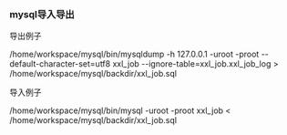 ### mysql导入导出

导出例子

/home/workspace/mysql/bin/mysqldump -h 127.0.0.1 -uroot -proot --default-character-set=utf8 xxl_job --ignore-table=xxl_job.xxl_job_log > /home/workspace/mysql/backdir/xxl_job.sql

导入例子

/home/workspace/mysql/bin/mysql -uroot -proot xxl_job <  /home/workspace/mysql/backdir/xxl_job.sql
